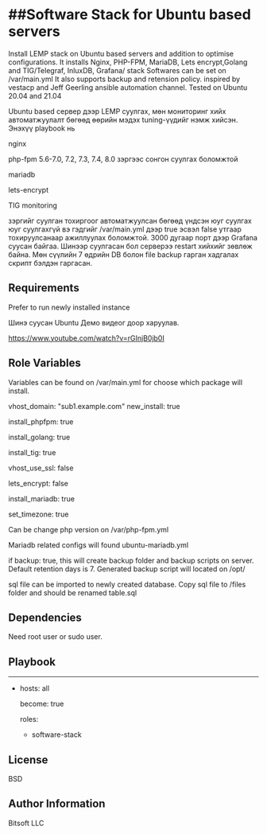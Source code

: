 ##Software Stack for Ubuntu based servers
=========
Install LEMP stack on Ubuntu based servers and addition to optimise configurations. 
It installs Nginx, PHP-FPM, MariaDB, Lets encrypt,Golang and TIG/Telegraf, InluxDB, Grafana/ stack
Softwares can be set on /var/main.yml It also supports backup and retension policy. 
inspired by vestacp and Jeff Geerling ansible automation channel.
Tested on Ubuntu 20.04 and 21.04

Ubuntu based сервер дээр LEMP суулгах, мөн мониторинг хийх автоматжуулалт бөгөөд өөрийн мэдэх tuning-үүдийг нэмж хийсэн. 
Энэхүү playbook нь 

nginx

php-fpm 5.6-7.0, 7.2, 7.3, 7.4, 8.0 зэргээс сонгон суулгах боломжтой

mariadb 

lets-encrypt

TIG monitoring

зэргийг суулган тохиргоог автоматжуулсан бөгөөд үндсэн юуг 
суулгах юуг суулгахгүй вэ гэдгийг /var/main.yml дээр true эсвэл false утгаар тохируулсанаар ажиллуулах боломжтой. 
3000 дугаар порт дээр Grafana суусан байгаа. Шинээр суулгасан бол серверээ restart хийхийг зөвлөж байна.
Мөн сүүлийн 7 өдрийн DB болон file backup гарган хадгалах скрипт бэлдэн гаргасан. 

Requirements
------------

Prefer to run newly installed instance

Шинэ суусан Ubuntu 
Демо видеог доор харуулав.

https://www.youtube.com/watch?v=rGInjB0jb0I

Role Variables
--------------

Variables can be found on /var/main.yml for choose which package will install. 

vhost_domain: "sub1.example.com"
new_install: true

install_phpfpm: true

install_golang: true

install_tig: true

vhost_use_ssl: false

lets_encrypt: false

install_mariadb: true

set_timezone: true



Can be change php version on /var/php-fpm.yml

Mariadb related configs will found ubuntu-mariadb.yml

if backup: true, this will create backup folder and backup scripts on server. Default retention days is 7. Generated backup script will located on /opt/


sql file can be imported to newly created database. Copy sql file to /files folder and should be renamed table.sql


Dependencies
------------
Need root user or sudo user. 

Playbook
----------------


---
- hosts: all

  become: true

  roles:

   - software-stack

License
-------

BSD

Author Information
------------------
Bitsoft LLC
